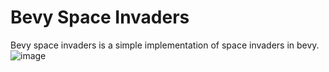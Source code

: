 # Bevy Space Invaders
Bevy space invaders is a simple implementation of space invaders in bevy.
![image](https://github.com/Otnakp/bevy_space_invaders/assets/49957439/291a5bb7-fde0-4d01-8074-9a3290e10920)
